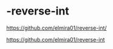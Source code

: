 # -reverse-int



https://github.com/elmira01/reverse-int/

https://github.com/elmira01/reverse-int
